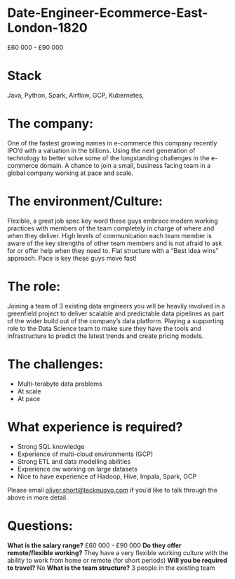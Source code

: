 # Date-Engineer-Ecommerce-East-London-1820
£60 000 - £90 000
# Stack 

Java, Python, Spark, Airflow, GCP, Kubernetes,

# The company: 

One of the fastest growing names in e-commerce this company recently IPO’d with a valuation in the billions. Using the next generation of technology to better solve some of the longstanding challenges in the e-commerce domain. A chance to join a small, business facing team in a global company working at pace and scale. 

# The environment/Culture: 

Flexible, a great job spec key word these guys embrace modern working practices with members of the team completely in charge of where and when they deliver. High levels of communication each team member is aware of the key strengths of other team members and is not afraid to ask for or offer help when they need to. Flat structure with a “Best idea wins” approach. Pace is key these guys move fast!

# The role: 

Joining a team of 3 existing data engineers you will be heavily involved in a greenfield project to deliver scalable and predictable data pipelines as part of the wider build out of the company’s data platform. Playing a supporting role to the Data Science team to make sure they have the tools and infrastructure to predict the latest trends and create pricing models. 

# The challenges: 
-	Multi-terabyte data problems
-	At scale
-	At pace

# What experience is required?
-	Strong SQL knowledge 
-	Experience of multi-cloud environments (GCP) 
-	Strong ETL and data modelling abilities 
-	Experience ow working on large datasets 
-	Nice to have experience of Hadoop, Hive, Impala, Spark, GCP

Please email oliver.short@tecknuovo.com if you’d like to talk through the above in more detail.

# Questions:
**What is the salary range?**
£60 000 - £90 000 
**Do they offer remote/flexible working?**
They have a very flexible working culture with the ability to work from home or remote (for short periods) 
**Will you be required to travel?** 
No 
**What is the team structure?**
3 people in the existing team 
